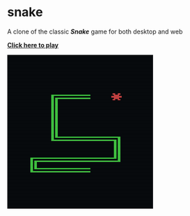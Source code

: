 # snake
A clone of the classic ***Snake*** game for both desktop and web

**[Click here to play](https://letharrick.dev/projects/snake)**

<img src="/screenshots/snake.png">
